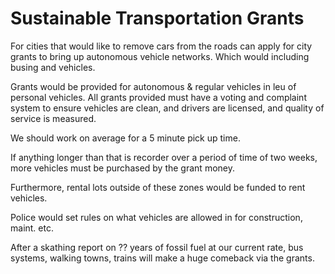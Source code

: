 # Sustainable Transportation Grants

For cities that would like to remove cars from the roads can apply for city grants to bring up autonomous vehicle networks. Which would including busing and vehicles.

Grants would be provided for autonomous & regular vehicles in leu of personal vehicles. All grants provided must have a voting and complaint system to ensure vehicles are clean, and drivers are licensed, and quality of service is measured.

We should work on average for a 5 minute pick up time.

If anything longer than that is recorder over a period of time of two weeks, more vehicles must be purchased by the grant money.

Furthermore, rental lots outside of these zones would be funded to rent vehicles.

Police would set rules on what vehicles are allowed in for construction, maint. etc.

After a skathing report on ?? years of fossil fuel at our current rate, bus systems, walking towns, trains will make a huge comeback via the grants.
